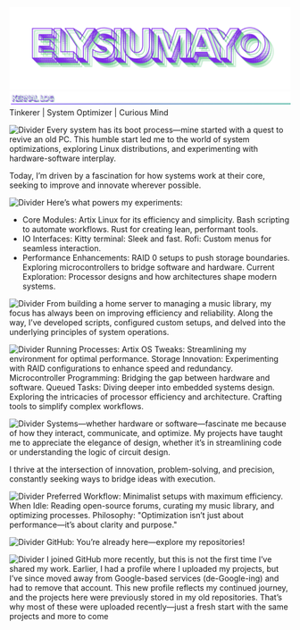 ![Divider](https://github.com/elysiumayo/elysiumayo/blob/main/0.png)
![Divider](https://github.com/elysiumayo/elysiumayo/blob/main/11.png)
Tinkerer | System Optimizer | Curious Mind

![Divider](https://github.com/elysiumayo/elysiumayo/blob/main/22.png)
Every system has its boot process—mine started with a quest to revive an old PC. This humble start led me to the world of system optimizations, exploring Linux distributions, and experimenting with hardware-software interplay.

Today, I’m driven by a fascination for how systems work at their core, seeking to improve and innovate wherever possible.

![Divider](https://github.com/elysiumayo/elysiumayo/blob/main/33.png)
Here’s what powers my experiments:

- Core Modules:
Artix Linux for its efficiency and simplicity.
Bash scripting to automate workflows.
Rust for creating lean, performant tools.
- IO Interfaces:
Kitty terminal: Sleek and fast.
Rofi: Custom menus for seamless interaction.
- Performance Enhancements:
RAID 0 setups to push storage boundaries.
Exploring microcontrollers to bridge software and hardware.
Current Exploration: Processor designs and how architectures shape modern systems.

![Divider](https://github.com/elysiumayo/elysiumayo/blob/main/44.png)
From building a home server to managing a music library, my focus has always been on improving efficiency and reliability. Along the way, I’ve developed scripts, configured custom setups, and delved into the underlying principles of system operations.

![Divider](https://github.com/elysiumayo/elysiumayo/blob/main/55.png)
Running Processes:
Artix OS Tweaks: Streamlining my environment for optimal performance.
Storage Innovation: Experimenting with RAID configurations to enhance speed and redundancy.
Microcontroller Programming: Bridging the gap between hardware and software.
Queued Tasks:
Diving deeper into embedded systems design.
Exploring the intricacies of processor efficiency and architecture.
Crafting tools to simplify complex workflows.

![Divider](https://github.com/elysiumayo/elysiumayo/blob/main/66.png)
Systems—whether hardware or software—fascinate me because of how they interact, communicate, and optimize. My projects have taught me to appreciate the elegance of design, whether it’s in streamlining code or understanding the logic of circuit design.

I thrive at the intersection of innovation, problem-solving, and precision, constantly seeking ways to bridge ideas with execution.


![Divider](https://github.com/elysiumayo/elysiumayo/blob/main/77.png)
Preferred Workflow: Minimalist setups with maximum efficiency.
When Idle: Reading open-source forums, curating my music library, and optimizing processes.
Philosophy: "Optimization isn’t just about performance—it’s about clarity and purpose."

![Divider](https://github.com/elysiumayo/elysiumayo/blob/main/88.png)
GitHub: You’re already here—explore my repositories!

![Divider](https://github.com/elysiumayo/elysiumayo/blob/main/99.png)
I joined GitHub more recently, but this is not the first time I’ve shared my work. Earlier, I had a profile where I uploaded my projects, but I’ve since moved away from Google-based services (de-Google-ing) and had to remove that account. This new profile reflects my continued journey, and the projects here were previously stored in my old repositories. That’s why most of these were uploaded recently—just a fresh start with the same projects and more to come
